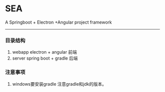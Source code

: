 # SEA
A Springboot + Electron +Angular project framework

---
### 目录结构

1. webapp electron + angular 前端
2. server spring boot + gradle 后端

### 注意事项

1. windows要安装gradle 注意gradle和jdk的版本。